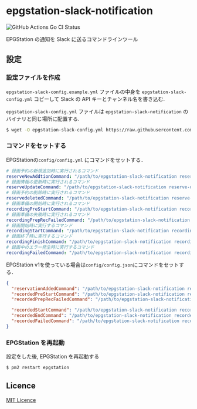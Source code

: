 # epgstation-slack-notification

![GitHub Actions Go CI Status](https://github.com/hiroxto/epgstation-slack-notification/workflows/Go%20CI/badge.svg)

EPGStation の通知を Slack に送るコマンドラインツール

## 設定

### 設定ファイルを作成

`epgstation-slack-config.example.yml` ファイルの中身を `epgstation-slack-config.yml` コピーして Slack の API キーとチャンネル名を書き込む.

`epgstation-slack-config.yml` ファイルは `epgstation-slack-notification` のバイナリと同じ場所に配置する.

```bash
$ wget -O epgstation-slack-config.yml https://raw.githubusercontent.com/hiroxto/epgstation-slack-notification/master/epgstation-slack-config.example.yml
```

### コマンドをセットする

EPGStationの`config/config.yml` にコマンドをセットする．

```yaml
# 録画予約の新規追加時に実行されるコマンド
reserveNewAddtionCommand: "/path/to/epgstation-slack-notification reserve-new-addition"
# 録画情報の更新時に実行されるコマンド
reserveUpdateCommand: "/path/to/epgstation-slack-notification reserve-update"
# 録画予約の削除時に実行されるコマンド
reservedeletedCommand: "/path/to/epgstation-slack-notification reserve-deleted"
# 録画準備の開始時に実行されるコマンド
recordingPreStartCommand: "/path/to/epgstation-slack-notification recording-pre-start"
# 録画準備の失敗時に実行されるコマンド
recordingPrepRecFailedCommand: "/path/to/epgstation-slack-notification recording-prep-rec-failed"
# 録画開始時に実行するコマンド
recordingStartCommand: "/path/to/epgstation-slack-notification recording-start"
# 録画終了時に実行するコマンド
recordingFinishCommand: "/path/to/epgstation-slack-notification recording-finish"
# 録画中のエラー発生時に実行するコマンド
recordingFailedCommand: "/path/to/epgstation-slack-notification recording-failed"
```

EPGStation v1を使っている場合は`config/config.json`にコマンドをセットする．

```json
{
  "reservationAddedCommand": "/path/to/epgstation-slack-notification reservation-added",
  "recordedPreStartCommand": "/path/to/epgstation-slack-notification recorded-pre-start",
  "recordedPrepRecFailedCommand": "/path/to/epgstation-slack-notification recorded-prep-rec-failed",

  "recordedStartCommand": "/path/to/epgstation-slack-notification recorded-start",
  "recordedEndCommand": "/path/to/epgstation-slack-notification recorded-end",
  "recordedFailedCommand": "/path/to/epgstation-slack-notification recorded-failed"
}
```

### EPGStation を再起動

設定をした後, EPGStation を再起動する

```bash
$ pm2 restart epgstation
```

## Licence

[MIT Licence](https://raw.githubusercontent.com/hiroxto/epgstation-slack-notification/master/LICENSE)

